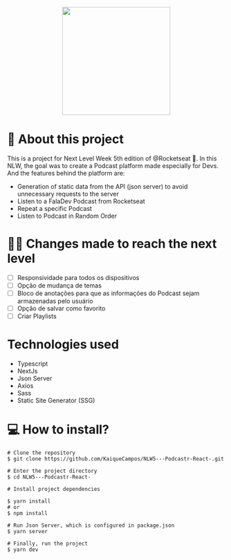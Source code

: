<p align="center">
  <img 
    src="https://user-images.githubusercontent.com/70600553/183255341-3115cfc5-2371-4f03-af51-2be371372860.svg"
    width=250
  />
</p>

# 📕 About this project 

This is a project for Next Level Week 5th edition of @Rocketseat 🚀. In this NLW, the goal was to create a Podcast platform made especially for Devs. And the features behind the platform are:

 - Generation of static data from the API (json server) to avoid unnecessary requests to the server
 - Listen to a FalaDev Podcast from Rocketseat
 - Repeat a specific Podcast
 - Listen to Podcast in Random Order

# 🚀🔥 Changes made to reach the next level 
 - [ ] Responsividade para todos os dispositivos
 - [ ] Opção de mudança de temas
 - [ ] Bloco de anotações para que as informações do Podcast sejam armazenadas pelo usuário
 - [ ] Opção de salvar como favorito
 - [ ] Criar Playlists 

# Technologies used
 - Typescript
 - NextJs
 - Json Server
 - Axios
 - Sass
 - Static Site Generator (SSG)

# 💻 How to install?
```
# Clone the repository
$ git clone https://github.com/KaiqueCampos/NLW5---Podcastr-React-.git

# Enter the project directory
$ cd NLW5---Podcastr-React-

# Install project dependencies

$ yarn install
# or
$ npm install

# Run Json Server, which is configured in package.json
$ yarn server

# Finally, run the project
$ yarn dev
```
